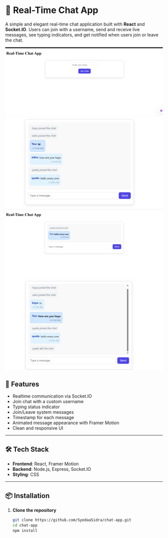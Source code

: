 # 💬 Real-Time Chat App

A simple and elegant real-time chat application built with **React** and **Socket.IO**. Users can join with a username, send and receive live messages, see typing indicators, and get notified when users join or leave the chat.

![Chat App Screenshot](frontend/src/assets/image.png
) 
![Chat App Screenshot](frontend/src/assets/chat-1.png
) 
![Chat App Screenshot](frontend/src/assets/chat-2.png
) 
![Chat App Screenshot](frontend/src/assets/chat-3.png
) 

## 🚀 Features

- Realtime communication via Socket.IO
- Join chat with a custom username
- Typing status indicator
- Join/Leave system messages
- Timestamp for each message
- Animated message appearance with Framer Motion
- Clean and responsive UI

---

## 🛠️ Tech Stack

- **Frontend**: React, Framer Motion
- **Backend**: Node.js, Express, Socket.IO
- **Styling**: CSS

---

## 📦 Installation

1. **Clone the repository**

   ```bash
   git clone https://github.com/SyedaaSidra/chat-app.git
   cd chat-app
   npm install
